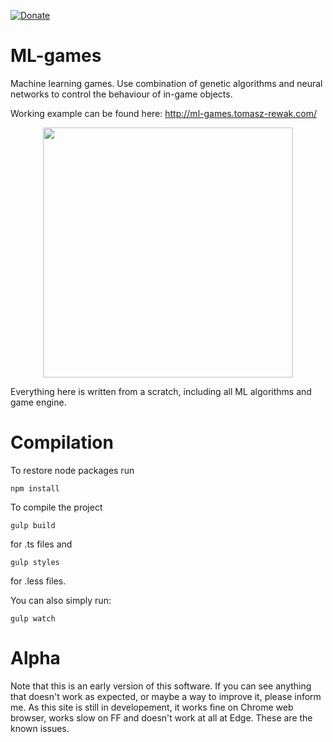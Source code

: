 [![Donate](https://img.shields.io/badge/Donate-PayPal-green.svg)](https://www.paypal.com/cgi-bin/webscr?cmd=_s-xclick&hosted_button_id=JR5PH24URK28S)

# ML-games
Machine learning games. Use combination of genetic algorithms and neural networks to control the behaviour of in-game objects.

Working example can be found here: http://ml-games.tomasz-rewak.com/

<p align="center">
  <img src="https://raw.githubusercontent.com/TomaszRewak/ML-games/master/About/example.gif" width=400/>
</p>

Everything here is written from a scratch, including all ML algorithms and game engine.

# Compilation
To restore node packages run
```
npm install
```

To compile the project
```
gulp build
```
for .ts files and
```
gulp styles
```
for .less files.

You can also simply run:
```
gulp watch
```

# Alpha
Note that this is an early version of this software. If you can see anything that doesn't work as expected, or maybe a way to improve it, please inform me.
As this site is still in developement, it works fine on Chrome web browser, works slow on FF and doesn't work at all at Edge.
These are the known issues.

